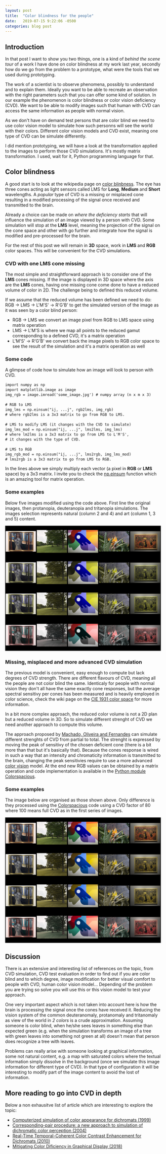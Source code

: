 ```yaml
---
layout: post
title:  "Color blindness for the people"
date:   2019-07-15 9:22:06 -0500
categories: blog post
---
```


## Introduction
In that post I want to show you two things, one is a kind of *behind the scene tour* of a work I have done on color blindness at my work last year, secondly how do we go from the problem to a prototype, what were the tools that we used during prototyping.

The work of a scientist is to observe phenomena, possibly to understand and to explain them. Ideally you want to be able to recreate an observation with the right parameters such that you can offer some kind of solution. In our example the phenomenon is color blindness or color vision deficiency (CVD). We want to be able to modify images such that human with CVD can access the same information as people with normal vision.

As we don't have on demand test persons that are color blind we need to use color vision model to simulate how such personns will see the world with their colors. Different color vision models and CVD exist, meaning one type of CVD can be simulate differently.

I did mention prototyping, we will have a look at the transformation applied to the images to perform those CVD simulations. It's mostly matrix transformation. I used, wait for it, Python programming language for that.

## Color blindness
A good start is to look at the wikipedia page on [color blinbness][CVDwiki-link]. The eye has three cones acting as light sensors called LMS for **Long**, **Medium** and **Short** wavelengths. A *popular* type of CVD is a missing or misplaced cone resulting in a modified processing of the signal once received and transmitted to the brain.

Already a choice can be made on *where the deficiency starts* that will influence the simulation of an image viewed by a person with CVD. Some simulation will stop at the **LMS** level, meaning the projection of the signal on the cone space and other with go further and integrate how the signal is modified and pre-processed for the brain.

For the rest of this post we will remain in **3D** space, work in **LMS** and **RGB** color spaces. This will be convenient for the CVD simulations.

### CVD with one LMS cone missing
The most simple and straightforward approach is to consider one of the **LMS** cones missing. If the image is displayed in 3D space where the axis are the **LMS** cones, having one missing cone come done to have a reduced volume of color in 2D. The challenge being to defined this reduced volume.

If we assume that the reduced volume has been defined we need to do: RGB -> LMS -> L'M'S' -> R'G'B' to get the simulated version of the image as it was seen by a color blind person:
+ RGB -> LMS we convert an image pixel from RGB to LMS space using matrix operation
+ LMS -> L'M'S  is where we map all points to the reduced gamut corresponding to a defined CVD, it's a matrix operation
+ L'M'S' -> R'G'B' we convert back the image pixels to RGB color space to see the result of the simulation and it's a matrix operation as well

### Some code
A glimpse of code how to simulate how an image will look to person with CVD.

```
import numpy as np
import matplotlib.image as image
img_rgb = image.imread('some_image.jpg') # numpy array (n x m x 3)

# RGB to LMS
img_lms = np.einsum("ij, ...j", rgb2lms, img_rgb)
# where rgb2lms is a 3x3 matrix to go from RGB to LMS.

# LMS to modify LMS (it changes with the CVD to simulate)
img_lms_mod = np.einsum("ij, ...j", lms2lms, img_lms)
# where lm2lms is a 3x3 matrix to go from LMS to L'M'S',
# it changes with the type of CVD.

# LMS to RGB
img_rgb_mod = np.einsum("ij, ...j", lms2rgb, img_lms_mod)
# lms2rgb is a 3x3 matrix to go from LMS to RGB.
```

In the lines above we simply multiply each vector (a pixel in **RGB** or **LMS** space) by a 3x3 matrix. I invite you to check the [np.einsum][einsum-link] function which is an amazing tool for matrix operation.

### Some examples
Below five images modified using the code above. First line the original images, then protanopia, deuteranopia and tritanopia simulations. The images selection represents natural (column 2 and 4) and art (column 1, 3 and 5) content.

![](/data/imMontage.jpg)

### Missing, misplaced and more advanced CVD simulation
The previous model is convenient, easy enough to compute but lack degrees of CVD strength. There are different flavours of CVD, meaning all the people are not color blind the same. Identicaly for people with normal vision they don't all have the same exactly cone responses, but the average spectral sensitivy per cones has been measured and is heavily employed in color science, check the wiki page on the [CIE 1931 color space][CIE1931-link] for more information.

In a bit more complex approach, the reduced color volume is not a 2D plan but a reduced volume in 3D. So to simulate different strenght of CVD we need another approach to compute this volume.

The approach proposed by [Machado, Oliveira and Fernandes][MachadoColospacious-link] can simulate different strenghts of CVD from partial to total. The strenght is expressed by moving the peak of sensitivy of the chosen deficient cone (there is a bit more than that but it's basically that). Because the cones response is wired in such a way that an intensity and chromaticity information is transmitted to the brain, changing the peak sensitivies require to use a more advanced [color vision][ColorVision-link] model. At the end new RGB values can be obtained by a matrix operation and code implementation is available in the [Python module Colorspacious][colorspacious-link].


### Some examples
The image below are organised as those shown above. Only difference is they processed using the [Colorspacious][colorspacious-link] code using a CVD factor of 80 where 100 means full CVD as in the first series of images.

![](/data/imMontageMachado.jpg)

## Discussion
There is an extensive and interesting list of references on the topic, from CVD simulation, CVD test evaluation in order to find out if you are color blind and to which degree, image modification for better visual comfort to people with CVD, human color vision model... Depending of the problem you are trying so solve you will use this or this vision model to test your approach.

One very important aspect which is not taken into account here is how the brain is processing the signal once the cones have received it. Reducing the vision system of the common deuteranomaly, protanomaly and tritanomaly as view of the world in *2 colors* is a crude approximation. Assuming someone is color blind, when he/she sees leaves in something else than expected green (e.g. when the simulation transforms an image of a tree with green leaves into something not green at all) doesn't mean that person does recognize a tree with leaves.

Problems can really arise with someone looking at graphical information, some not natural content, e.g. a map with saturated colors where the textual information simply dissolve in the background (once we simulate this image information for different type of CVD). In that type of configuration it will be interesting to modify part of the image content to avoid the lost of information.

## More reading to go into CVD in depth
Below a non exhausitve list of article which are interesting to explore the topic:
+ [Computerized simulation of color appearance for dichromats (1999)][computeSimu-link]
+ [Corresponding-pair procedure: a new approach to simulation of dichromatic color perception (2004)][correspondingPair-link]
+ [Real-Time Temporal-Coherent Color Contrast Enhancement for Dichromats (2010)][RealtimeTemp-link]
+ [Mitigating Color Dificiency in Graphical Display (2018)][MitigatingColor-link]

[correspondingPair-link]:https://www.semanticscholar.org/paper/Corresponding-pair-procedure%3A-a-new-approach-to-of-Capilla-D%C3%ADez-Ajenjo/a14e7cce4da19c65f8a5ebfa12501cb981b87dc3
[MitigatingColor-link]:https://onlinelibrary.wiley.com/doi/abs/10.1002/sdtp.12152
[RealtimeTemp-link]:https://www.semanticscholar.org/paper/Real-Time-Temporal-Coherent-Color-Contrast-for-Machado-Neto/78cc2c83aa52a6b01aa31e5eff9f7793081328e6
[computeSimu-link]:https://www.semanticscholar.org/paper/Computerized-simulation-of-color-appearance-for-Brettel-Vi%C3%A9not/bd7a98c1eaf3d7f83335629e80040138f0eecfc4
[einsum-link]:https://docs.scipy.org/doc/numpy/reference/generated/numpy.einsum.html
[IRYStec-link]:http://www.irystec.com/
[CVDwiki-link]:https://en.wikipedia.org/wiki/Color_blindness
[ColorVision-link]:https://en.wikipedia.org/wiki/Color_vision
[MachadoColospacious-link]:https://colour.readthedocs.io/en/develop/colour.blindness.html#machado-oliveira-and-fernandes-2009
[colorspacious-link]:https://colorspacious.readthedocs.io/en/latest/
[CIE1931-link]:https://en.wikipedia.org/wiki/CIE_1931_color_space/
